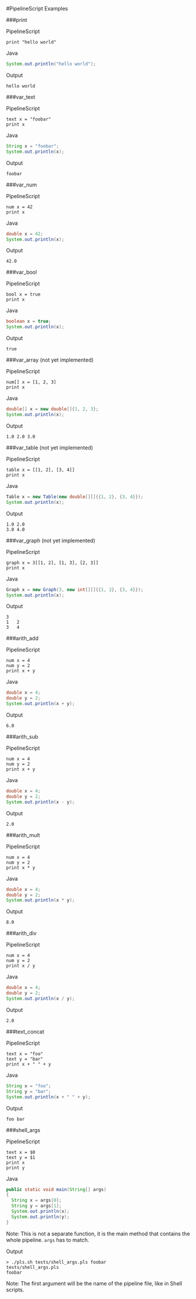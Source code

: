 #PipelineScript Examples

###print

PipelineScript
```
print "hello world"
```

Java
```java
System.out.println("hello world");
```

Output
```
hello world
```

###var_text

PipelineScript
```
text x = "foobar"
print x
```

Java
```java
String x = "foobar";
System.out.println(x);
```

Output
```
foobar
```

###var_num

PipelineScript
```
num x = 42
print x
```

Java
```java
double x = 42;
System.out.println(x);
```

Output
```
42.0
```

###var_bool

PipelineScript
```
bool x = true
print x
```

Java
```java
boolean x = true;
System.out.println(x);
```

Output
```
true
```

###var_array
(not yet implemented)

PipelineScript
```
num[] x = [1, 2, 3]
print x
```

Java
```java
double[] x = new double[]{1, 2, 3};
System.out.println(x);
```

Output
```
1.0	2.0	3.0
```

###var_table
(not yet implemented)

PipelineScript
```
table x = [[1, 2], [3, 4]]
print x
```

Java
```java
Table x = new Table(new double[][]{{1, 2}, {3, 4}});
System.out.println(x);
```

Output
```
1.0	2.0
3.0	4.0
```

###var_graph
(not yet implemented)

PipelineScript
```
graph x = 3[[1, 2], [1, 3], [2, 3]]
print x
```

Java
```java
Graph x = new Graph(3, new int[][]{{1, 2}, {3, 4}});
System.out.println(x);
```

Output
```
3
1	2
3	4
```

###arith_add

PipelineScript
```
num x = 4
num y = 2
print x + y
```

Java
```java
double x = 4;
double y = 2;
System.out.println(x + y);
```

Output
```
6.0
```

###arith_sub

PipelineScript
```
num x = 4
num y = 2
print x + y
```

Java
```java
double x = 4;
double y = 2;
System.out.println(x - y);
```

Output
```
2.0
```

###arith_mult

PipelineScript
```
num x = 4
num y = 2
print x * y
```

Java
```java
double x = 4;
double y = 2;
System.out.println(x * y);
```

Output
```
8.0
```

###arith_div

PipelineScript
```
num x = 4
num y = 2
print x / y
```

Java
```java
double x = 4;
double y = 2;
System.out.println(x / y);
```

Output
```
2.0
```

###text_concat

PipelineScript
```
text x = "foo"
text y = "bar"
print x + " " + y
```

Java
```java
String x = "foo";
String y = "bar";
System.out.println(x + " " + y);
```

Output
```
foo bar
```


###shell_args

PipelineScript
```
text x = $0
text y = $1
print x
print y
```

Java
```java
public static void main(String[] args)
{
  String x = args[0];
  String y = args[1];
  System.out.println(x);
  System.out.println(y);
}
```
Note: This is not a separate function, it is the main method that contains the whole pipeline. `args` has to match.

Output
```
> ./pls.sh tests/shell_args.pls foobar
tests/shell_args.pls
foobar
```
Note: The first argument will be the name of the pipeline file, like in Shell scripts.

